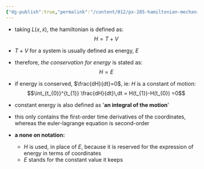```yaml
---
{"dg-publish":true,"permalink":"/content/012/px-285-hamiltonian-mechanics-and-fluid-dynamics/d-the-hamiltonian/px-285-d3-the-conservation-of-energy/","noteIcon":"1","created":"2024-11-25T10:50:32.000+00:00","updated":"2024-11-26T13:00:05.284+00:00"}
---
```


- taking $L(x,\dot x)$, the hamiltonian is defined as: 
$$H = T+V$$
- $T+V$ for a system is usually defined as energy, $E$
- therefore, *the conservation for energy* is stated as: 
$$H=E$$
- if energy is conserved, $\frac{dH}{dt}=0$, ie: $H$ is a constant of motion: 
$$\int_{t_{0}}^{t_{1}} \frac{dH}{dt}\,dt = H(t_{1})-H(t_{0}) =0$$
- constant energy is also defined as '**an integral of the motion**'
- this only contains the first-order time derivatives of the coordinates, whereas the euler-lagrange equation is second-order

- **a none on notation:**
	- $H$ is used, in place of $E$, because it is reserved for the expression of energy in terms of coordinates
	- $E$ stands for the constant value it keeps
